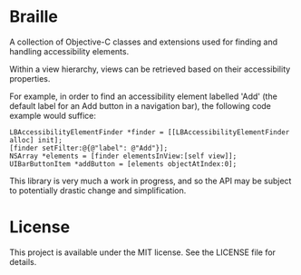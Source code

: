 Braille
=======

A collection of Objective-C classes and extensions used for finding and handling accessibility elements.

Within a view hierarchy, views can be retrieved based on their accessibility properties.

For example, in order to find an accessibility element labelled 'Add' (the default label for an Add button in a navigation bar), the following code example would suffice:

    LBAccessibilityElementFinder *finder = [[LBAccessibilityElementFinder alloc] init];
    [finder setFilter:@{@"label": @"Add"}];
    NSArray *elements = [finder elementsInView:[self view]];
    UIBarButtonItem *addButton = [elements objectAtIndex:0];

This library is very much a work in progress, and so the API may be subject to potentially drastic change and simplification.

License
=======

This project is available under the MIT license. See the LICENSE file for details.
